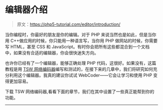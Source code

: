# 编辑器介绍

> 原文：<https://php5-tutorial.com/editor/introduction/>

当你编程时，你最好的朋友是你的编辑。对于 PHP 来说当然也是如此，但是当你用 C++做应用的时候，你只能用一种语言写，当你用 PHP 做网站的时候，你需要写 HTML，甚至 CSS 和 JavaScript。有时你会把所有这些都混合到一个文档中，如果没有合适的编辑器，你会很快迷失方向。

也许你已经有了一个编辑器，能够正确处理 PHP 代码，这很好。如果没有，这篇教程是用 [TSW 网络编码器](http://www.tswwebcoder.com/ "Intelligent HTML, PHP, CSS and JavaScript editor")编写和测试的，在接下来的几章中，我们将研究如何充分利用这个编辑器。我真的建议你试试 WebCoder——它会让学习和使用 PHP 变得更加容易。

下载 TSW 网络编码器,看看下面的章节，我们在其中设置了一些真正能帮到你的功能。

* * *